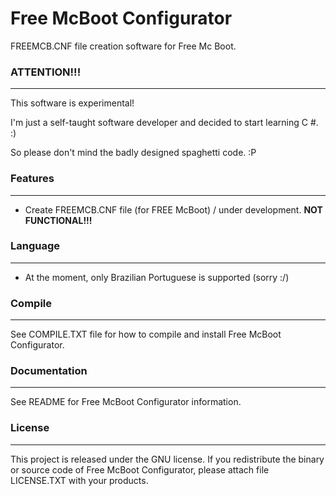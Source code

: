 # Free McBoot Configurator
FREEMCB.CNF file creation software for Free Mc Boot.

### ATTENTION!!!
----------------
This software is experimental!

I'm just a self-taught software developer and decided to start learning C #. :)

So please don't mind the badly designed spaghetti code. :P

### Features
------------
* Create FREEMCB.CNF file (for FREE McBoot) / under development. <b>NOT FUNCTIONAL!!!</b>

### Language
------------
* At the moment, only Brazilian Portuguese is supported (sorry :/)

### Compile
-----------
See COMPILE.TXT file for how to compile and install Free McBoot Configurator.

### Documentation
-----------------
See README for Free McBoot Configurator information.

### License
-----------
This project is released under the GNU license. If you redistribute the binary
or source code of Free McBoot Configurator, please attach file LICENSE.TXT with your products.
